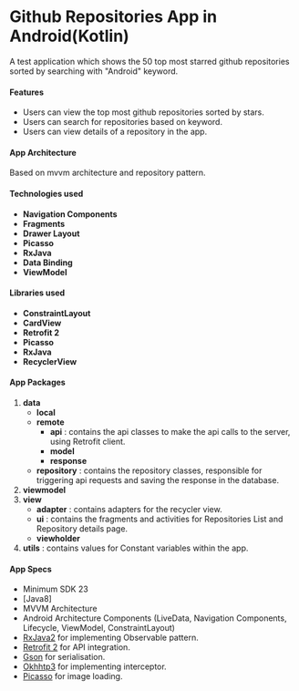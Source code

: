 # Github Repositories App in Android(Kotlin)

A test application which shows the 50 top most starred github repositories sorted by searching with "Android" keyword.

#### Features
* Users can view the top most github repositories sorted by stars.
* Users can search for repositories based on keyword.
* Users can view details of a repository in the app.


#### App Architecture 
Based on mvvm architecture and repository pattern.

#### Technologies used
* <b>Navigation Components</b> 
* <b>Fragments</b> 
* <b>Drawer Layout</b>
* <b>Picasso</b> 
* <b>RxJava</b>
* <b>Data Binding</b>
* <b>ViewModel</b> 


#### Libraries used
* <b>ConstraintLayout</b> 
* <b>CardView</b> 
* <b>Retrofit 2</b>
* <b>Picasso</b> 
* <b>RxJava</b>
* <b>RecyclerView</b>

#### App Packages

1. <b>data</b>
     - <b>local</b>
     - <b>remote</b>
	    - <b>api</b> : contains the api classes to make the api calls to the server, using Retrofit client.
	    - <b>model</b>
	    - <b>response</b>
     - <b>repository</b> : contains the repository classes, responsible for triggering api requests and saving the response in the database.
2. <b>viewmodel</b>
3. <b>view</b>
     - <b>adapter</b> : contains adapters for the recycler view.
     - <b>ui</b> : contains the fragments and activities for Repositories List and Repository details page.
     - <b>viewholder</b> 
4. <b>utils</b> : contains values for Constant variables within the app.


#### App Specs
* Minimum SDK 23
* [Java8]
* MVVM Architecture
* Android Architecture Components (LiveData, Navigation Components, Lifecycle, ViewModel, ConstraintLayout)
* [RxJava2](https://github.com/ReactiveX/RxJava) for implementing Observable pattern.
* [Retrofit 2](https://square.github.io/retrofit/) for API integration.
* [Gson](https://github.com/google/gson) for serialisation.
* [Okhhtp3](https://github.com/square/okhttp) for implementing interceptor.
* [Picasso](http://square.github.io/picasso/) for image loading.
